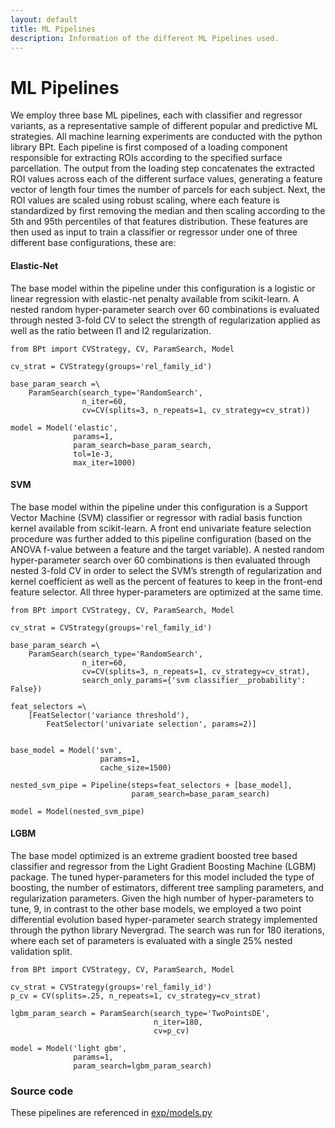 ```yaml
---
layout: default
title: ML Pipelines
description: Information of the different ML Pipelines used.
---
```


# ML Pipelines

We employ three base ML pipelines, each with classifier and regressor variants, as a representative sample of different popular and predictive ML strategies.
All machine learning experiments are conducted with the python library BPt.
Each pipeline is first composed of a loading component responsible for extracting ROIs according to the specified surface parcellation.
The output from the loading step concatenates the extracted ROI values across each of the different surface values, generating a feature
vector of length four times the number of parcels for each subject. Next, the ROI values are scaled using robust scaling,
where each feature is standardized by first removing the median and then scaling according to the 5th and 95th percentiles
of that features distribution. These features are then used as input to train a classifier or regressor
under one of three different base configurations, these are:


#### Elastic-Net
The base model within the pipeline under this configuration is a logistic or linear regression with elastic-net penalty available from scikit-learn.
A nested random hyper-parameter search over 60 combinations is evaluated through
nested 3-fold CV to select the strength of regularization applied
as well as the ratio between l1 and l2 regularization.

    from BPt import CVStrategy, CV, ParamSearch, Model

    cv_strat = CVStrategy(groups='rel_family_id')

    base_param_search =\
        ParamSearch(search_type='RandomSearch',
                    n_iter=60,
                    cv=CV(splits=3, n_repeats=1, cv_strategy=cv_strat))

    model = Model('elastic',
                  params=1,
                  param_search=base_param_search,
                  tol=1e-3,
                  max_iter=1000)

#### SVM
The base model within the pipeline under this configuration is a Support Vector Machine (SVM) classifier or regressor with radial basis function kernel available from scikit-learn. A front end univariate feature selection procedure was further added to this pipeline configuration (based on the
ANOVA f-value between a feature and the target variable). A nested random hyper-parameter search over
60 combinations is then evaluated through nested 3-fold CV in order to select the SVM’s strength
of regularization and kernel coefficient as well as the percent of features to keep in the
front-end feature selector. All three hyper-parameters are optimized at the same time.

    from BPt import CVStrategy, CV, ParamSearch, Model

    cv_strat = CVStrategy(groups='rel_family_id')

    base_param_search =\
        ParamSearch(search_type='RandomSearch',
                    n_iter=60,
                    cv=CV(splits=3, n_repeats=1, cv_strategy=cv_strat),
                    search_only_params={'svm classifier__probability': False})

    feat_selectors =\
        [FeatSelector('variance threshold'),
            FeatSelector('univariate selection', params=2)]

        
    base_model = Model('svm',
                        params=1,
                        cache_size=1500)

    nested_svm_pipe = Pipeline(steps=feat_selectors + [base_model],
                               param_search=base_param_search)

    model = Model(nested_svm_pipe)


#### LGBM
The base model optimized is an extreme gradient boosted tree based classifier and regressor from the Light Gradient Boosting Machine (LGBM) package. The tuned hyper-parameters for this model included the type of boosting, the number of estimators, different tree sampling parameters, and regularization parameters. Given the high number of hyper-parameters to tune, 9, in contrast to the other base models, we employed a two point differential evolution based hyper-parameter search strategy implemented through the python library Nevergrad. The search was run for 180 iterations, where each set of parameters is evaluated with a single 25% nested validation split.

    from BPt import CVStrategy, CV, ParamSearch, Model

    cv_strat = CVStrategy(groups='rel_family_id')
    p_cv = CV(splits=.25, n_repeats=1, cv_strategy=cv_strat)
    
    lgbm_param_search = ParamSearch(search_type='TwoPointsDE',
                                    n_iter=180,
                                    cv=p_cv)

    model = Model('light gbm',
                  params=1,
                  param_search=lgbm_param_search)


### Source code
These pipelines are referenced in [exp/models.py](https://github.com/sahahn/parc_scaling/blob/main/exp/models.py)